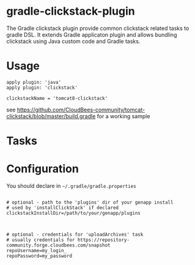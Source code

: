 gradle-clickstack-plugin
========================

The Gradle clickstack plugin provide common clickstack related tasks to gradle DSL. 
It extends Gradle applicaton plugin and allows bundling clickstack using Java custom code and Gradle tasks.

# Usage

    apply plugin: 'java'
    apply plugin: 'clickstack'

    clickstackName = 'tomcat8-clickstack'


see https://github.com/CloudBees-community/tomcat-clickstack/blob/master/build.gradle for a working sample

# Tasks

# Configuration

You should declare in `~/.gradle/gradle.properties`

```

# optional - path to the 'plugins' dir of your genapp install
# used by 'installClickStack' if declared
clickstackInstallDir=/path/to/your/genapp/plugins



# optional - credentials for 'uploadArchives' task
# usually credentials for https://repository-community.forge.cloudbees.com/snapshot 
repoUsername=my_login_
repoPassword=my_password

```
